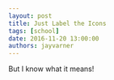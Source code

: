 ```yaml
---
layout: post
title: Just Label the Icons
tags: [school]
date: 2016-11-20 13:00:00
authors: jayvarner
---
```

But I know what it means!
